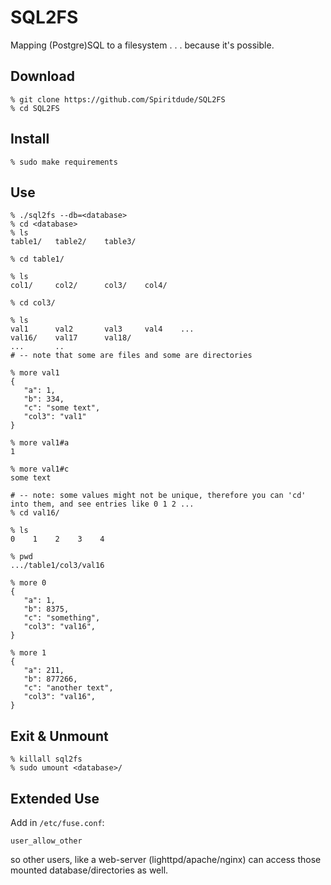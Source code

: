 # SQL2FS

Mapping (Postgre)SQL to a filesystem . . . because it's possible.

## Download
```
% git clone https://github.com/Spiritdude/SQL2FS
% cd SQL2FS
```

## Install
```
% sudo make requirements
```

## Use 
```
% ./sql2fs --db=<database>
% cd <database>
% ls
table1/   table2/    table3/

% cd table1/

% ls
col1/     col2/      col3/    col4/ 

% cd col3/

% ls
val1      val2       val3     val4    ...
val16/    val17      val18/
...       ..
# -- note that some are files and some are directories

% more val1
{
   "a": 1,
   "b": 334,
   "c": "some text",
   "col3": "val1"
}

% more val1#a
1

% more val1#c
some text

# -- note: some values might not be unique, therefore you can 'cd' into them, and see entries like 0 1 2 ...
% cd val16/

% ls 
0    1    2    3    4

% pwd
.../table1/col3/val16

% more 0
{ 
   "a": 1,
   "b": 8375,
   "c": "something",
   "col3": "val16",
}

% more 1
{ 
   "a": 211,
   "b": 877266,
   "c": "another text",
   "col3": "val16",
}

```

## Exit & Unmount
```
% killall sql2fs
% sudo umount <database>/
```

## Extended Use

Add in `/etc/fuse.conf`:
```
user_allow_other
```

so other users, like a web-server (lighttpd/apache/nginx) can access those mounted database/directories as well.


